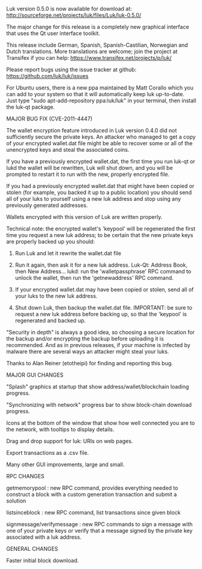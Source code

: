 Luk version 0.5.0 is now available for download at:
http://sourceforge.net/projects/luk/files/Luk/luk-0.5.0/

The major change for this release is a completely new graphical interface that uses the Qt user interface toolkit.

This release include German, Spanish, Spanish-Castilian, Norwegian and Dutch translations. More translations are welcome; join the project at Transifex if you can help:
https://www.transifex.net/projects/p/luk/

Please report bugs using the issue tracker at github:
https://github.com/luk/luk/issues

For Ubuntu users, there is a new ppa maintained by Matt Corallo which you can add to your system so that it will automatically keep luk up-to-date.  Just type "sudo apt-add-repository ppa:luk/luk" in your terminal, then install the luk-qt package.

MAJOR BUG FIX  (CVE-2011-4447)

The wallet encryption feature introduced in Luk version 0.4.0 did not sufficiently secure the private keys. An attacker who
managed to get a copy of your encrypted wallet.dat file might be able to recover some or all of the unencrypted keys and steal the
associated coins.

If you have a previously encrypted wallet.dat, the first time you run luk-qt or lukd the wallet will be rewritten, Luk will
shut down, and you will be prompted to restart it to run with the new, properly encrypted file.

If you had a previously encrypted wallet.dat that might have been copied or stolen (for example, you backed it up to a public
location) you should send all of your luks to yourself using a new luk address and stop using any previously generated addresses.

Wallets encrypted with this version of Luk are written properly.

Technical note: the encrypted wallet's 'keypool' will be regenerated the first time you request a new luk address; to be certain that the
new private keys are properly backed up you should:

1. Run Luk and let it rewrite the wallet.dat file

2. Run it again, then ask it for a new luk address.
Luk-Qt: Address Book, then New Address...
lukd: run the 'walletpassphrase' RPC command to unlock the wallet,  then run the 'getnewaddress' RPC command.

3. If your encrypted wallet.dat may have been copied or stolen, send  all of your luks to the new luk address.

4. Shut down Luk, then backup the wallet.dat file.
IMPORTANT: be sure to request a new luk address before backing up, so that the 'keypool' is regenerated and backed up.

"Security in depth" is always a good idea, so choosing a secure location for the backup and/or encrypting the backup before uploading it is recommended. And as in previous releases, if your machine is infected by malware there are several ways an attacker might steal your luks.

Thanks to Alan Reiner (etotheipi) for finding and reporting this bug.

MAJOR GUI CHANGES

"Splash" graphics at startup that show address/wallet/blockchain loading progress.

"Synchronizing with network" progress bar to show block-chain download progress.

Icons at the bottom of the window that show how well connected you are to the network, with tooltips to display details.

Drag and drop support for luk: URIs on web pages.

Export transactions as a .csv file.

Many other GUI improvements, large and small.

RPC CHANGES

getmemorypool : new RPC command, provides everything needed to construct a block with a custom generation transaction and submit a solution

listsinceblock : new RPC command, list transactions since given block

signmessage/verifymessage : new RPC commands to sign a message with one of your private keys or verify that a message signed by the private key associated with a luk address.

GENERAL CHANGES

Faster initial block download.
